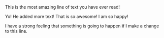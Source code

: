 This is the most amazing line of text you have ever read!

Yo! He added more text! That is so awesome! I am so happy!

I have a strong feeling that something is going to happen if I make a change to this line.